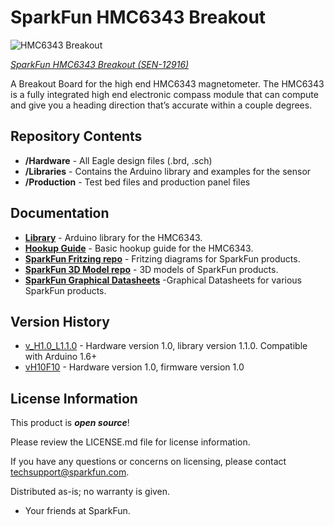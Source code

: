 SparkFun HMC6343 Breakout
=========================

![HMC6343 Breakout](https://cdn.sparkfun.com/assets/learn_tutorials/2/6/5/hmc6343_angled.jpg)   

[*SparkFun HMC6343 Breakout (SEN-12916)*](https://www.sparkfun.com/products/12916)

A Breakout Board for the high end HMC6343 magnetometer.
The HMC6343 is a fully integrated high end electronic compass module that can compute and give you a heading direction that’s accurate within a couple degrees.

Repository Contents
-------------------
* **/Hardware** - All Eagle design files (.brd, .sch)
* **/Libraries** - Contains the Arduino library and examples for the sensor
* **/Production** - Test bed files and production panel files


Documentation
--------------
* **[Library](https://github.com/sparkfun/SparkFun_HMC6343_Arduino_Library)** - Arduino library for the HMC6343.
* **[Hookup Guide](https://learn.sparkfun.com/tutorials/hmc6343-3-axis-compass-hookup-guide)** - Basic hookup guide for the HMC6343.
* **[SparkFun Fritzing repo](https://github.com/sparkfun/Fritzing_Parts)** - Fritzing diagrams for SparkFun products.
* **[SparkFun 3D Model repo](https://github.com/sparkfun/3D_Models)** - 3D models of SparkFun products. 
* **[SparkFun Graphical Datasheets](https://github.com/sparkfun/Graphical_Datasheets)** -Graphical Datasheets for various SparkFun products.


Version History
---------------

* [v_H1.0_L1.1.0](https://github.com/sparkfun/HMC6343_Breakout/tree/v_H1.0_L1.1.0) - Hardware version 1.0, library version 1.1.0. Compatible with Arduino 1.6+ 
* [vH10F10](https://github.com/sparkfun/HMC6343_Breakout/tree/vH10F10) - Hardware version 1.0, firmware version 1.0


License Information
-------------------

This product is _**open source**_! 

Please review the LICENSE.md file for license information. 

If you have any questions or concerns on licensing, please contact techsupport@sparkfun.com.

Distributed as-is; no warranty is given.

- Your friends at SparkFun.